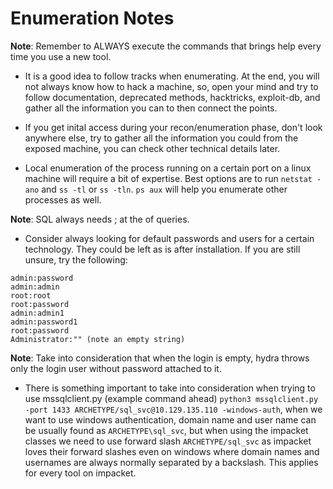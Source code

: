 # Enumeration Notes

**Note**: Remember to ALWAYS execute the commands that brings help every time you use a new tool.

- It is a good idea to follow tracks when enumerating. At the end, you will not always know how to hack a machine, so, open your mind and try to follow documentation, deprecated methods, hacktricks, exploit-db, and gather all the information you can to then connect the points.

- If you get inital access during your recon/enumeration phase, don't look anywhere else, try to gather all the information you could from the exposed machine, you can check other technical details later.

- Local enumeration of the process running on a certain port on a linux machine will require a bit of expertise. Best options are to run `netstat -ano` and `ss -tl` or `ss -tln`. `ps aux` will help you enumerate other processes as well.

**Note**: SQL always needs ; at the of queries.

- Consider always looking for default passwords and users for a certain technology. They could be left as is after installation. If you are still unsure, try the following:

```
admin:password
admin:admin
root:root
root:password
admin:admin1
admin:password1
root:password
Administrator:"" (note an empty string)
```

**Note**: Take into consideration that when the login is empty, hydra throws only the login user without password attached to it.

- There is something important to take into consideration when trying to use mssqlclient.py (example command ahead) `python3 mssqlclient.py -port 1433 ARCHETYPE/sql_svc@10.129.135.110 -windows-auth`, when we want to use windows authentication, domain name and user name can be usually found as `ARCHETYPE\sql_svc`, but when using the impacket classes we need to use forward slash `ARCHETYPE/sql_svc` as impacket loves their forward slashes even on windows where domain names and usernames are always normally separated by a backslash. This applies for every tool on impacket.
